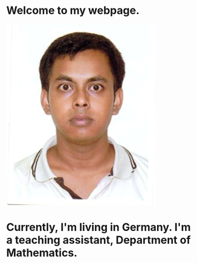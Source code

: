 # Welcome to my webpage.  
![Profile Image](IMG222[303].jpg)  

# Currently, I'm living in Germany. I'm a teaching assistant, Department of Mathematics.
